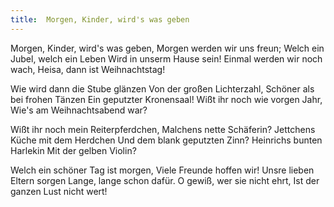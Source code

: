 ```yaml
---
title:  Morgen, Kinder, wird's was geben
---
```


Morgen, Kinder, wird's was geben, Morgen werden wir uns freun; Welch ein Jubel, welch ein Leben Wird in unserm Hause sein! Einmal werden wir noch wach, Heisa, dann ist Weihnachtstag!

Wie wird dann die Stube glänzen Von der großen Lichterzahl, Schöner als bei frohen Tänzen Ein geputzter Kronensaal! Wißt ihr noch wie vorgen Jahr, Wie's am Weihnachtsabend war?

Wißt ihr noch mein Reiterpferdchen, Malchens nette Schäferin? Jettchens Küche mit dem Herdchen Und dem blank geputzten Zinn? Heinrichs bunten Harlekin Mit der gelben Violin?

Welch ein schöner Tag ist morgen, Viele Freunde hoffen wir! Unsre lieben Eltern sorgen Lange, lange schon dafür. O gewiß, wer sie nicht ehrt, Ist der ganzen Lust nicht wert!

